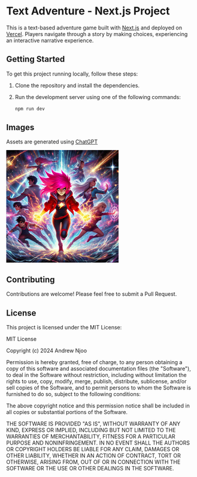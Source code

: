 # Text Adventure - Next.js Project

This is a text-based adventure game built with [Next.js](https://nextjs.org/) and deployed on [Vercel](https://vercel.com). Players navigate through a story by making choices, experiencing an interactive narrative experience.

## Getting Started

To get this project running locally, follow these steps:

1. Clone the repository and install the dependencies.
2. Run the development server using one of the following commands:

   ```bash
   npm run dev
   ```

## Images

Assets are generated using [ChatGPT](https://chat.openai.com/)

<img src="public/13.webp" alt="Sample Image" width="300">

## Contributing

Contributions are welcome! Please feel free to submit a Pull Request.

## License

This project is licensed under the MIT License:

MIT License

Copyright (c) 2024 Andrew Njoo

Permission is hereby granted, free of charge, to any person obtaining a copy
of this software and associated documentation files (the "Software"), to deal
in the Software without restriction, including without limitation the rights
to use, copy, modify, merge, publish, distribute, sublicense, and/or sell
copies of the Software, and to permit persons to whom the Software is
furnished to do so, subject to the following conditions:

The above copyright notice and this permission notice shall be included in all
copies or substantial portions of the Software.

THE SOFTWARE IS PROVIDED "AS IS", WITHOUT WARRANTY OF ANY KIND, EXPRESS OR
IMPLIED, INCLUDING BUT NOT LIMITED TO THE WARRANTIES OF MERCHANTABILITY,
FITNESS FOR A PARTICULAR PURPOSE AND NONINFRINGEMENT. IN NO EVENT SHALL THE
AUTHORS OR COPYRIGHT HOLDERS BE LIABLE FOR ANY CLAIM, DAMAGES OR OTHER
LIABILITY, WHETHER IN AN ACTION OF CONTRACT, TORT OR OTHERWISE, ARISING FROM,
OUT OF OR IN CONNECTION WITH THE SOFTWARE OR THE USE OR OTHER DEALINGS IN THE
SOFTWARE.
